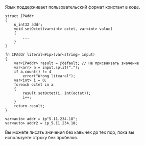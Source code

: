 Язык поддерживает пользовательский формат констант в коде.

```
struct IPAddr
{
    u_int32 addr;
    void setOctet(var<int> octet, var<int> value)
    {
        ...
    }
}

fn IPAddr literal<#ip>(var<string> input)
{
    var<IPAddr> result = @default; // Не присваивать значение
    var<arr> a = input.split(".");
    if a.count() != 4
        error("Wrong litearal");
    var<int> i = 0;
    foreach octet in a
    {
        result.setOctet(i, int(octet));
        i++;
    }
    return result;
}

var<auto> addr = ip"5.11.234.18";
var<auto> addr2 = ip_5.11.234.18;
```

Вы можете писать значения без кавычек до тех пор, пока вы используете строку без пробелов.